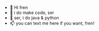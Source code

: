- 👋 Hi fren
- 👀 i do make code, ser
- 🌱 ser, i do java & python
- 📫 you can text me here if you want, fren!
<!---
Pascal378/Pascal378 is a ✨ special ✨ repository because its `README.md` (this file) appears on your GitHub profile.
You can click the Preview link to take a look at your changes.
--->

